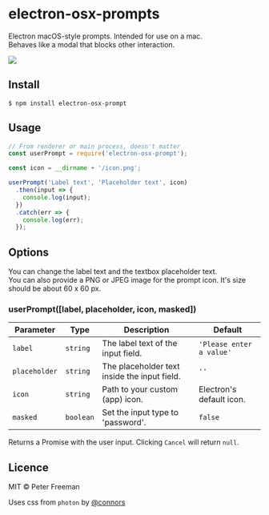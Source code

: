 # electron-osx-prompts

Electron macOS-style prompts. Intended for use on a mac.\
Behaves like a modal that blocks other interaction.

<img src="https://i.imgur.com/l7rcbrE.png">

## Install

```
$ npm install electron-osx-prompt
```

## Usage

```js
// From renderer or main process, doesn't matter
const userPrompt = require('electron-osx-prompt');

const icon = __dirname + '/icon.png';

userPrompt('Label text', 'Placeholder text', icon)
  .then(input => {
    console.log(input);
  })
  .catch(err => {
    console.log(err);
  });
```

## Options

You can change the label text and the textbox placeholder text.\
You can also provide a PNG or JPEG image for the prompt icon. It's size should be about 60 x 60 px.

### userPrompt([label, placeholder, icon, masked])

| Parameter |   Type  | Description | Default  |
|--------------|-------|------------------------------------------------|---------|
| `label` | `string` | The label text of the input field. | `'Please enter a value'` |
| `placeholder`    | `string`  | The placeholder text inside the input field.   | `''` |
| `icon`    | `string`  | Path to your custom (app) icon.   | Electron's default icon. |
| `masked`    | `boolean`  | Set the input type to 'password'.   | `false` |

Returns a Promise with the user input. Clicking `Cancel` will return `null`.

## Licence

MIT © Peter Freeman

Uses css from `photon` by [@connors](https://github.com/connors)
